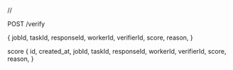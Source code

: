 // 

POST /verify

{
  jobId, 
  taskId,
  responseId,
  workerId,
  verifierId,
  score,
  reason,
}

 score {
  id,
  created_at,
  jobId, 
  taskId,
  responseId,
  workerId,
  verifierId,
  score,
  reason,
}